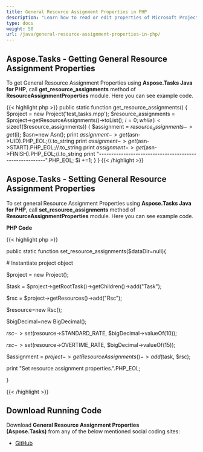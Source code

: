```yaml
---
title: General Resource Assignment Properties in PHP
description: "Learn how to read or edit properties of Microsoft Project (MPP/XML) resource assignments using Aspose.Tasks Java for PHP."
type: docs
weight: 50
url: /java/general-resource-assignment-properties-in-php/
---
```


## **Aspose.Tasks - Getting General Resource Assignment Properties**
To get General Resource Assignment Properties using **Aspose.Tasks Java for PHP**, call **get_resource_assignments** method of **ResourceAssignmentProperties** module. Here you can see example code.

{{< highlight php >}}
public static function get_resource_assignments()
{
    $project = new Project('test_tasks.mpp');
    $resource_assignments = $project->getResourceAssignments()->toList();
    $i = 0;
    while ($i < sizeof($resource_assignments))
    {
        $assignment = $resource_assignments->get($i);
        $asn=new Asn();
        print $assignment->get($asn->UID).PHP_EOL;//.to_string
        print $assignment->get($asn->START).PHP_EOL;//.to_string
        print $assignment->get($asn->FINISH).PHP_EOL;//.to_string
        print "--------------------------------------------------------".PHP_EOL;
        $i +=1;
    }
}
{{< /highlight >}}

## **Aspose.Tasks - Setting General Resource Assignment Properties**
To set general Resource Assignment Properties using **Aspose.Tasks Java for PHP**, call **set_resource_assignments** method of **ResourceAssignmentProperties** module. Here you can see example code.

**PHP Code**

{{< highlight php >}}

 public static function set_resource_assignments($dataDir=null){

\# Instantiate project object

$project = new Project();

$task = $project->getRootTask()->getChildren()->add("Task");

$rsc = $project->getResources()->add("Rsc");

$resource=new Rsc();

$bigDecimal=new BigDecimal();

$rsc->set($resource->STANDARD_RATE, $bigDecimal->valueOf(10));

$rsc->set($resource->OVERTIME_RATE, $bigDecimal->valueOf(15));

$assignment = $project->getResourceAssignments()->add($task, $rsc);

print "Set resource assignment properties.".PHP_EOL;

}

{{< /highlight >}}
## **Download Running Code**
Download **General Resource Assignment Properties (Aspose.Tasks)** from any of the below mentioned social coding sites:

- [GitHub](https://github.com/aspose-tasks/Aspose.Tasks-for-Java/blob/master/Plugins/Aspose_Tasks_Java_for_PHP/src/aspose/tasks/WorkingWithResourceAssignments/ResourceAssignmentProperties.php)
